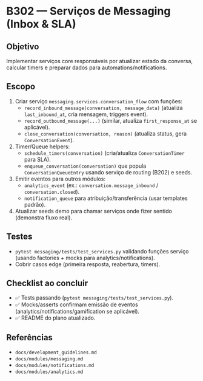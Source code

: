 # B302 — Serviços de Messaging (Inbox & SLA)

## Objetivo
Implementar serviços core responsáveis por atualizar estado da conversa, calcular timers e preparar dados para automations/notifications.

## Escopo
1. Criar serviço `messaging.services.conversation_flow` com funções:
   - `record_inbound_message(conversation, message_data)` (atualiza `last_inbound_at`, cria mensagem, triggers event).
   - `record_outbound_message(...)` (similar, atualiza `first_response_at` se aplicável).
   - `close_conversation(conversation, reason)` (atualiza status, gera `ConversationEvent`).
2. Timer/Queue helpers:
   - `schedule_timers(conversation)` (cria/atualiza `ConversationTimer` para SLA).
   - `enqueue_conversation(conversation)` que popula `ConversationQueueEntry` usando serviço de routing (B202) e seeds.
3. Emitir eventos para outros módulos:
   - `analytics_event` (ex.: `conversation.message_inbound` / `conversation.closed`).
   - `notification_queue` para atribuição/transferência (usar templates padrão).
4. Atualizar seeds demo para chamar serviços onde fizer sentido (demonstra fluxo real).

## Testes
- `pytest messaging/tests/test_services.py` validando funções serviço (usando factories + mocks para analytics/notifications).
- Cobrir casos edge (primeira resposta, reabertura, timers).

## Checklist ao concluir
- ✅ Tests passando (`pytest messaging/tests/test_services.py`).
- ✅ Mocks/asserts confirmam emissão de eventos (analytics/notifications/gamification se aplicável).
- ✅ README do plano atualizado.

## Referências
- `docs/development_guidelines.md`
- `docs/modules/messaging.md`
- `docs/modules/notifications.md`
- `docs/modules/analytics.md`
